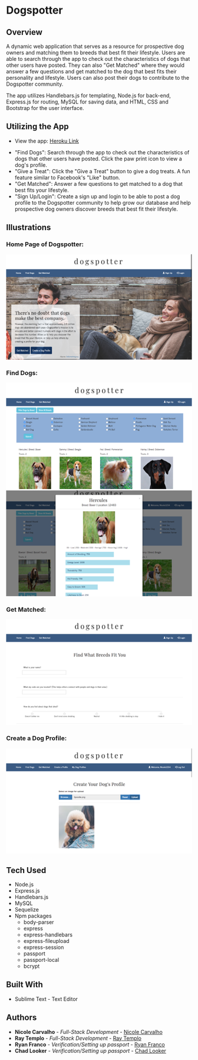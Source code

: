 # Dogspotter

## Overview

A dynamic web application that serves as a resource for prospective dog owners and matching them to breeds that best fit their lifestyle. Users are able to search through the app to check out the characteristics of dogs that other users have posted. They can also "Get Matched" where they would answer a few questions and get matched to the dog that best fits their personality and lifestyle. Users can also post their dogs to contribute to the Dogspotter community. 

The app utilizes Handlebars.js for templating, Node.js for back-end, Express.js for routing, MySQL for saving data, and HTML, CSS and Bootstrap for the user interface.

## Utilizing the App

* View the app: [Heroku Link](http://dogspotter.herokuapp.com/)

- "Find Dogs": Search through the app to check out the characteristics of dogs that other users have posted. Click the paw print icon to view a dog's profile.
- "Give a Treat": Click the "Give a Treat" button to give a dog treats. A fun feature similar to Facebook's "Like" button. 
- "Get Matched": Answer a few questions to get matched to a dog that best fits your lifestyle.
- "Sign Up/Login": Create a sign up and login to be able to post a dog profile to the Dogspotter community to help grow our database and help prospective dog owners discover breeds that best fit their lifestyle. 


## Illustrations

### Home Page of Dogspotter:
![homepage](demo/homepage.png)

### Find Dogs:
![finddogs](demo/finddogs.png)
![finddogs2](demo/finddogs2.png)

### Get Matched:
![getmatched](demo/getmatched.png)

### Create a Dog Profile:
![createprofile](demo/createprofile.png)

## Tech Used
- Node.js
- Express.js
- Handlebars.js
- MySQL
- Sequelize
- Npm packages
    - body-parser
    - express
    - express-handlebars
    - express-fileupload
    - express-session
    - passport
    - passport-local
    - bcrypt

## Built With

* Sublime Text - Text Editor

## Authors

* **Nicole Carvalho** - *Full-Stack Development* - [Nicole Carvalho](https://github.com/nicolelcarvalho)
* **Ray Templo** - *Full-Stack Development* - [Ray Templo](https://github.com/rtemplo)
* **Ryan Franco** - *Verification/Setting up passport* - [Ryan Franco](https://github.com/Rfranco92)
* **Chad Looker** - *Verification/Setting up passport* - [Chad Looker](https://github.com/CLooker)


